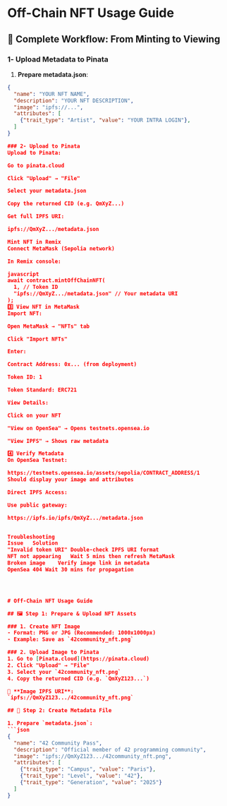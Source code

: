 # Off-Chain NFT Usage Guide

## 🌟 Complete Workflow: From Minting to Viewing

### 1️- Upload Metadata to Pinata

1. **Prepare metadata.json**:

````json
{
  "name": "YOUR NFT NAME",
  "description": "YOUR NFT DESCRIPTION",
  "image": "ipfs://...",
  "attributes": [
    {"trait_type": "Artist", "value": "YOUR INTRA LOGIN"},
  ]
}

### 2- Upload to Pinata
Upload to Pinata:

Go to pinata.cloud

Click "Upload" → "File"

Select your metadata.json

Copy the returned CID (e.g. QmXyZ...)

Get full IPFS URI:

ipfs://QmXyZ.../metadata.json

Mint NFT in Remix
Connect MetaMask (Sepolia network)

In Remix console:

javascript
await contract.mintOffChainNFT(
  1, // Token ID
  "ipfs://QmXyZ.../metadata.json" // Your metadata URI
);
3️⃣ View NFT in MetaMask
Import NFT:

Open MetaMask → "NFTs" tab

Click "Import NFTs"

Enter:

Contract Address: 0x... (from deployment)

Token ID: 1

Token Standard: ERC721

View Details:

Click on your NFT

"View on OpenSea" → Opens testnets.opensea.io

"View IPFS" → Shows raw metadata

4️⃣ Verify Metadata
On OpenSea Testnet:

https://testnets.opensea.io/assets/sepolia/CONTRACT_ADDRESS/1
Should display your image and attributes

Direct IPFS Access:

Use public gateway:

https://ipfs.io/ipfs/QmXyZ.../metadata.json


Troubleshooting
Issue	Solution
"Invalid token URI"	Double-check IPFS URI format
NFT not appearing	Wait 5 mins then refresh MetaMask
Broken image	Verify image link in metadata
OpenSea 404	Wait 30 mins for propagation




# Off-Chain NFT Usage Guide

## 🖼️ Step 1: Prepare & Upload NFT Assets

### 1. Create NFT Image
- Format: PNG or JPG (Recommended: 1000x1000px)
- Example: Save as `42community_nft.png`

### 2. Upload Image to Pinata
1. Go to [Pinata.cloud](https://pinata.cloud)
2. Click "Upload" → "File"
3. Select your `42community_nft.png`
4. Copy the returned CID (e.g. `QmXyZ123...`)

📌 **Image IPFS URI**:
`ipfs://QmXyZ123.../42community_nft.png`

## 📝 Step 2: Create Metadata File

1. Prepare `metadata.json`:
```json
{
  "name": "42 Community Pass",
  "description": "Official member of 42 programming community",
  "image": "ipfs://QmXyZ123.../42community_nft.png",
  "attributes": [
    {"trait_type": "Campus", "value": "Paris"},
    {"trait_type": "Level", "value": "42"},
    {"trait_type": "Generation", "value": "2025"}
  ]
}
````
